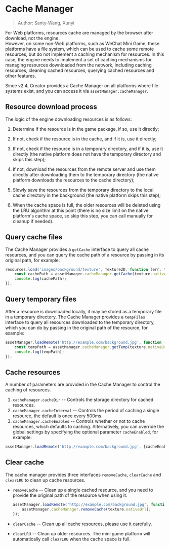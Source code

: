 # Cache Manager

> Author: Santy-Wang, Xunyi

For Web platforms, resources cache are managed by the browser after download, not the engine.<br>
However, on some non-Web platforms, such as WeChat Mini Game, these platforms have a file system, which can be used to cache some remote resources, but do not implement a caching mechanism for resources. In this case, the engine needs to implement a set of caching mechanisms for managing resources downloaded from the network, including caching resources, cleaning cached resources, querying cached resources and other features.

Since v2.4, Creator provides a Cache Manager on all platforms where file systems exist, and you can access it via `assetManager.cacheManager`.

## Resource download process

The logic of the engine downloading resources is as follows:

1. Determine if the resource is in the game package, if so, use it directly;

2. If not, check if the resource is in the cache, and if it is, use it directly;

3. If not, check if the resource is in a temporary directory, and if it is, use it directly (the native platform does not have the temporary directory and skips this step);

4. If not, download the resources from the remote server and use them directly after downloading them to the temporary directory (the native platform downloads the resources to the cache directory);

5. Slowly save the resources from the temporary directory to the local cache directory in the background (the native platform skips this step);

6. When the cache space is full, the older resources will be deleted using the LRU algorithm at this point (there is no size limit on the native platform's cache space, so skip this step, you can call manually for cleanup if needed).

## Query cache files

The Cache Manager provides a `getCache` interface to query all cache resources, and you can query the cache path of a resource by passing in its original path, for example:

```typescript
resources.load('images/background/texture', Texture2D, function (err, texture) {
    const cachePath = assetManager.cacheManager.getCache(texture.nativeUrl);
    console.log(cachePath);
});
```

## Query temporary files

After a resource is downloaded locally, it may be stored as a temporary file in a temporary directory. The Cache Manager provides a `tempFiles` interface to query all resources downloaded to the temporary directory, which you can do by passing in the original path of the resource, for example:

```typescript
assetManager.loadRemote('http://example.com/background.jpg', function (err, texture) {
    const tempPath = assetManager.cacheManager.getTemp(texture.nativeUrl);
    console.log(tempPath);
});
```

## Cache resources

A number of parameters are provided in the Cache Manager to control the caching of resources.

1. `cacheManager.cacheDir` -- Controls the storage directory for cached resources.
2. `cacheManager.cacheInterval` -- Controls the period of caching a single resource, the default is once every 500ms.
3. `cacheManager.cacheEnabled` -- Controls whether or not to cache resources, which defaults to caching. Alternatively, you can override the global settings by specifying the optional parameter `cacheEnabled`, for example:

  ```typescript
  assetManager.loadRemote('http://example.com/background.jpg', {cacheEnabled: true}, callback);
  ```

## Clear cache

The cache manager provides three interfaces `removeCache`, `clearCache` and `clearLRU` to clean up cache resources.

- `removeCache` -- Clean up a single cached resource, and you need to provide the original path of the resource when using it.

  ```typescript
  assetManager.loadRemote('http://example.com/background.jpg', function (err, texture) {
      assetManager.cacheManager.removeCache(texture.nativeUrl);
  });
  ```

- `clearCache` -- Clean up all cache resources, please use it carefully.
- `clearLRU` -- Clean up older resources. The mini game platform will automatically call `clearLRU` when the cache space is full.
